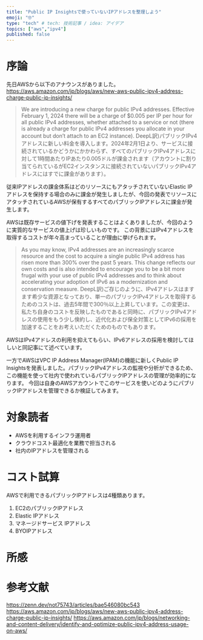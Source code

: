 ```yaml
---
title: "Public IP Insightsで使っていないIPアドレスを整理しよう"
emoji: "🤓"
type: "tech" # tech: 技術記事 / idea: アイデア
topics: ["aws","ipv4"]
published: false
---
```


# 序論
先日AWSから以下のアナウンスがありました。
https://aws.amazon.com/jp/blogs/aws/new-aws-public-ipv4-address-charge-public-ip-insights/

> We are introducing a new charge for public IPv4 addresses. Effective February 1, 2024 there will be a charge of $0.005 per IP per hour for all public IPv4 addresses, whether attached to a service or not (there is already a charge for public IPv4 addresses you allocate in your account but don’t attach to an EC2 instance).
DeepL訳)パブリックIPv4アドレスに新しい料金を導入します。2024年2月1日より、サービスに接続されているかどうかにかかわらず、すべてのパブリックIPv4アドレスに対して1時間あたりIPあたり0.005ドルが課金されます（アカウントに割り当てられているがEC2インスタンスに接続されていないパブリックIPv4アドレスにはすでに課金があります）。

従来IPアドレスの課金体系はどのリソースにもアタッチされていないElastic IPアドレスを保持する場合のみに課金が発生しましたが、今回の発表でリソースにアタッチされているAWSが保有するすべてのパブリックIPアドレスに課金が発生します。

AWSは既存サービスの値下げを発表することはよくありましたが、今回のように実質的なサービスの値上げは珍しいものです。
この背景にはIPv4アドレスを取得するコストが年々高まっていることが理由に挙げられます。

>As you may know, IPv4 addresses are an increasingly scarce resource and the cost to acquire a single public IPv4 address has risen more than 300% over the past 5 years. This change reflects our own costs and is also intended to encourage you to be a bit more frugal with your use of public IPv4 addresses and to think about accelerating your adoption of IPv6 as a modernization and conservation measure.
DeepL訳)ご存じのように、IPv4アドレスはますます希少な資源となっており、単一のパブリックIPv4アドレスを取得するためのコストは、過去5年間で300％以上上昇しています。この変更は、私たち自身のコストを反映したものであると同時に、パブリックIPv4アドレスの使用をもう少し倹約し、近代化および保全対策としてIPv6の採用を加速することをお考えいただくためのものでもあります。

AWSはIPv4アドレスの利用を抑えてもらい、IPv6アドレスの採用を検討してほしいと同記事にて述べています。

一方でAWSはVPC IP Address Manager(IPAM)の機能に新しくPublic IP Insightsを発表しました。パブリックIPv4アドレスの監視や分析ができるため、この機能を使って社内で使われているパブリックIPアドレスの管理が効率的になります。
今回は自身のAWSアカウントでこのサービスを使いどのようにパブリックIPアドレスを管理できるか検証してみます。

# 対象読者
- AWSを利用するインフラ運用者
- クラウドコスト最適化を業務で担当される
- 社内のIPアドレスを管理される

# コスト試算
AWSで利用できるパブリックIPアドレスは4種類あります。

1. EC2のパブリックIPアドレス
2. Elastic IPアドレス
3. マネージドサービス IPアドレス
4. BYOIPアドレス


# 所感

# 参考文献
https://zenn.dev/not75743/articles/bae546080bc543
https://aws.amazon.com/jp/blogs/aws/new-aws-public-ipv4-address-charge-public-ip-insights/
https://aws.amazon.com/jp/blogs/networking-and-content-delivery/identify-and-optimize-public-ipv4-address-usage-on-aws/